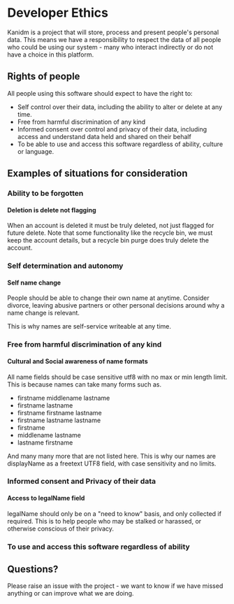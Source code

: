 # Developer Ethics

Kanidm is a project that will store, process and present people's personal data. This means we have a responsibility to
respect the data of all people who could be using our system - many who interact indirectly or do not have a choice in
this platform.

## Rights of people

All people using this software should expect to have the right to:

- Self control over their data, including the ability to alter or delete at any time.
- Free from harmful discrimination of any kind
- Informed consent over control and privacy of their data, including access and understand data held and shared on their
  behalf
- To be able to use and access this software regardless of ability, culture or language.

## Examples of situations for consideration

### Ability to be forgotten

#### Deletion is delete not flagging

When an account is deleted it must be truly deleted, not just flagged for future delete. Note that some functionality
like the recycle bin, we must keep the account details, but a recycle bin purge does truly delete the account.

### Self determination and autonomy

#### Self name change

People should be able to change their own name at anytime. Consider divorce, leaving abusive partners or other personal
decisions around why a name change is relevant.

This is why names are self-service writeable at any time.

### Free from harmful discrimination of any kind

#### Cultural and Social awareness of name formats

All name fields should be case sensitive utf8 with no max or min length limit. This is because names can take many forms
such as.

- firstname middlename lastname
- firstname lastname
- firstname firstname lastname
- firstname lastname lastname
- firstname
- middlename lastname
- lastname firstname

And many many more that are not listed here. This is why our names are displayName as a freetext UTF8 field, with case
sensitivity and no limits.

### Informed consent and Privacy of their data

#### Access to legalName field

legalName should only be on a "need to know" basis, and only collected if required. This is to help people who may be
stalked or harassed, or otherwise conscious of their privacy.

### To use and access this software regardless of ability

## Questions?

Please raise an issue with the project - we want to know if we have missed anything or can improve what we are doing.
